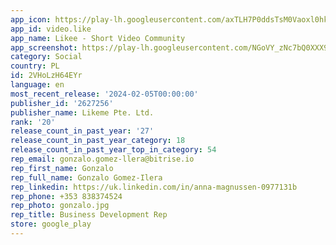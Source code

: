 ```yaml
---
app_icon: https://play-lh.googleusercontent.com/axTLH7P0ddsTsM0Vaoxl0hkoJH8EWIxWEdCV7oN9nulmRUVEA_8oq16vmh8Ii2oIaw
app_id: video.like
app_name: Likee - Short Video Community
app_screenshot: https://play-lh.googleusercontent.com/NGoVY_zNc7bQ0XXX9kvNbvcnpLGuJB2bgejWMtF0ElQQCHH7KMJwbY68oJmhu7ssaT33
category: Social
country: PL
id: 2VHoLzH64EYr
language: en
most_recent_release: '2024-02-05T00:00:00'
publisher_id: '2627256'
publisher_name: Likeme Pte. Ltd.
rank: '20'
release_count_in_past_year: '27'
release_count_in_past_year_category: 18
release_count_in_past_year_top_in_category: 54
rep_email: gonzalo.gomez-llera@bitrise.io
rep_first_name: Gonzalo
rep_full_name: Gonzalo Gomez-Ilera
rep_linkedin: https://uk.linkedin.com/in/anna-magnussen-0977131b
rep_phone: +353 838374524
rep_photo: gonzalo.jpg
rep_title: Business Development Rep
store: google_play
---
```

